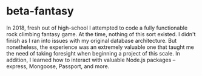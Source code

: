 # beta-fantasy
In 2018, fresh out of high-school I attempted to code a fully functionable rock climbing fantasy game.
At the time, nothing of this sort existed. I didn't finish as I ran into issues with my original database architecture.
But nonetheless, the experience was an extremely valuable one that taught me the need of taking foresight when beginning a project of this scale.
In addition, I learned how to interact with valuable Node.js packages – express, Mongoose, Passport, and more.

